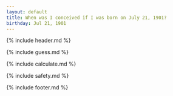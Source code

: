 ```yaml
---
layout: default
title: When was I conceived if I was born on July 21, 1901?
birthday: Jul 21, 1901
---
```


{% include header.md %}

{% include guess.md %}

{% include calculate.md %}

{% include safety.md %}

{% include footer.md %}



